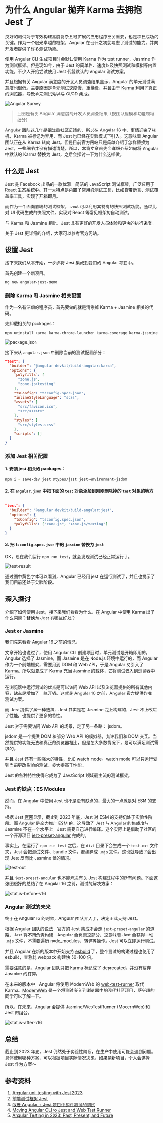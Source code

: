 # 为什么 Angular 抛弃 Karma 去拥抱 Jest 了

良好的测试对于有效构建高度复杂且可扩展的应用程序至关重要，也是项目成功的关键。作为一个眼光卓越的框架，Angular 在设计之初就考虑了测试的能力，并向开发者提供了许多测试功能。

使用 Angular CLI 生成项目时会默认使用 Karma 作为 test runner，Jasmine 作为测试框架。但是现如今，由于 Jest 的简单性、速度以及快照测试和模拟等内置功能，不少人开始尝试使用 Jest 代替默认的 Angular 测试方案。

并且根据有关 Angular 满意度的开发人员调查结果显示，Angular 的单元测试满意度也很低。主要原因是单元测试速度慢、重量级，并且由于 Karma 利用了真正的浏览器，导致单元测试难以与 CI/CD 集成。

![Angular Survey](../images/angular-jest/angular-survey.jpg)

> 上图是有关 Angular 满意度的开发人员调查结果（按团队规模和功能领域细分）

Angular 团队这几年是很注重社区反馈的，所以在 Angular 16 中，事情迎来了转机，Karma 被标记为弃用，而 Jest 也已经在实验模式下引入。这意味着 Angular 团队正在从 Karma 转向 Jest。但是目前官方网站只是简单介绍了怎样替换为 Jest，一些细节并没有描述清楚。所以，本篇文章首先会详细介绍如何将 Angular 中默认的 Karma 替换为 Jest，之后会探讨一下为什么这样做。

## 什么是 Jest

Jest 是 Facebook 出品的一款优雅、简洁的 JavaScript 测试框架，广泛应用于 React 生态系统中。其一大特点是内置了常用的测试工具，比如自带断言、测试覆盖率工具，实现了开箱即用。

而作为一个面向前端的测试框架， Jest 可以利用其特有的快照测试功能，通过比对 UI 代码生成的快照文件，实现对 React 等常见框架的自动测试。

与 Karma 和 Jasmine 相比，Jest 具有更好的开发人员体验和更快的执行速度。

关于 Jest 更详细的介绍，大家可以参考官方网站。

## 设置 Jest

接下来我们从零开始，一步步将 Jest 集成到我们的 Angular 项目中。

首先创建一个新项目。

```bash
ng new angular-jest-demo
```

### 删除 Karma 和 Jasmine 相关配置

作为一名有洁癖的程序员，首先要做的就是清除掉 Karma + Jasmine 相关的代码。

先卸载相关的 packages：

```bash
npm uninstall karma karma-chrome-launcher karma-coverage karma-jasmine karma-jasmine-html-reporter @types/jasmine jasmine-core
```

![package.json](../images/angular-jest/angular-jest-1.png)

接下来从 `angular.json` 中删除当前的测试配置部分：

```json
"test": {
  "builder": "@angular-devkit/build-angular:karma",
  "options": {
    "polyfills": [
      "zone.js",
      "zone.js/testing"
    ],
    "tsConfig": "tsconfig.spec.json",
    "inlineStyleLanguage": "scss",
    "assets": [
      "src/favicon.ico",
      "src/assets"
    ],
    "styles": [
      "src/styles.scss"
    ],
    "scripts": []
  }
}
```

### 添加 Jest 相关配置

#### 1. 安装 jest 相关的 packages：

```bash
npm i - save-dev jest @types/jest jest-environment-jsdom
```

#### 2. 在 `angular.json` 中把下面的 `test` 对象添加到刚刚删除掉的 `test` 对象的地方

```json

"test": {
  "builder": "@angular-devkit/build-angular:jest",
  "options": {
    "tsConfig": "tsconfig.spec.json",
    "polyfills": ["zone.js", "zone.js/testing"]
  }
}
```

#### 3. 把 `tsconfig.spec.json` 中的 `jasmine` 替换为 `jest`

OK，现在我们运行 `npm run test`，就会发现测试已经正常运行了。

![test-result](../images/angular-jest/test-result.png)

通过图中黄色字体可以看到，Angular 已经用 jest 在运行测试了，并且也提示了我们目前还处于实验阶段。

## 深入探讨

介绍了如何使用 Jest，接下来我们看看为什么。在 Angular 中使用 Karma 出了什么问题？替换为 Jest 有哪些好处？

### Jest or Jasmine

我们先来看看 Angular 16 之前的情况。

文章开始也说过了，使用 Angular CLI 创建项目时，单元测试是开箱即用的，Angular 选择了 Jasmine。而 Jasmine 是在 Node.js 环境中运行的，而 Angular 作为一个前端框架，需要用到 DOM 和 Web API，于是 Angular 又引入了 Karma。所以就变成了 Karma 充当 Jasmine 的载体，它将测试嵌入到浏览器中运行。

在浏览器中运行测试的优点是可以访问 Web API 以及浏览器提供的所有其他内容，缺点是增加了一些开销。这就是 Angular 16 之前，Angular 官方提供的唯一测试方案。

而 Jest 提供了另一种选择，Jest 其实是在 Jasmine 之上构建的。Jest 不止改进了性能，也提供了更多的特性。

Jest 对于需要访问 Web API 的场景，走了另一条路： jsdom。

jsdom 是一个提供 DOM 和部分 Web API 的模拟器，允许我们和 DOM 交互。当然提供的功能无法和真正的浏览器相比，但是在大多数情况下，是可以满足测试需求的。

并且 Jest 还有一些强大的特性，比如 watch mode。watch mode 可以只运行受到当前更改影响的测试，极大提高了性能。

Jest 的各种特性使得它成为了 JavaScript 领域最主流的测试框架。

### Jest 的缺点：ES Modules

然而，在 Angular 中使用 Jest 也不是没有缺点的，最大的一点就是对 ESM 的支持。

根据 Jest [官网](https://jestjs.io/docs/ecmascript-modules)显示，截止到 2023 年底，Jest 对 ESM 的支持仍处于实验性阶段。而 Angular 是全力推广 ESM 的。这导致了 Jest 与 Angular 的集成度与 Jasmine 不在一个水平上，Jest 需要自己进行编译。这个实际上是借助了社区的一个开源项目 [jest-preset-angular](https://github.com/thymikee/jest-preset-angular) 完成的。

事实上，在运行了 `npm run test` 之后，在 `dist` 目录下会生成一个 `test-out` 文件夹，Jest 会把测试文件、bundle 文件，都编译成 `.mjs` 文件。这也就导致了会出现 Jest 反而比 Jasmine 慢的情况。

![test-out](../images/angular-jest/test-out.png)

并且 `jest-preset-angular` 也不能解决有关 Jest 构建过程中的所有问题。下面这张图很好的总结了在 Angular 16 之前，测试的解决方案：

![status-before-v16](../images/angular-jest/status-before-16.png)

### Angular 测试的未来

终于在 Angular 16 的时候，Angular 团队介入了，决定正式支持 Jest。

根据 Angular 团队的说法，官方的 Jest 集成不会走 `jest-preset-angular` 的道路。Jest 将不再负责构建，Angular 会负责这部分。这意味着 Jest 会获得一堆 `.mjs` 文件，不需要遍历 node_modules、转译等操作。Jest 可以立即运行测试。

并且 Angular 在新的版本中开始支持 [esbuild](https://esbuild.github.io/) 了，整个测试的构建过程也使用了 esbuild，宣称比 webpack 构建快 50-100 倍。

需要注意的是，Angular 团队只把 Karma 标记成了 deprecated，并没有放弃 Jasmine 的打算。

在未来的版本中，Angular 将使用 ModernWeb 的 [web-test-runner](https://modern-web.dev/docs/test-runner/overview/) 取代 Karma。[ModernWeb](https://modern-web.dev/) 是一个将测试嵌入到浏览器中的现代社区项目，感兴趣的同学可以了解一下。

所以，在未来，Angular 会提供 Jasmine/WebTestRunner (ModernWeb) 和 Jest 的组合。

![status-after-v16](../images/angular-jest/status-after-16.png)

## 总结

截止到 2023 年底，Jest 仍然处于实验性阶段，在生产中使用可能会遇到问题。具体使用哪种方案，可以根据项目实际情况决定。如果是新项目，个人会选择 Jest 作为方案～

## 参考资料

1. [Angular unit testing with Jest 2023](https://medium.com/@megha.d.parmar2018/angular-unit-testing-with-jest-2023-2676faa2e564)
2. [前端测试框架 Jest](https://zhuanlan.zhihu.com/p/28247899)
3. [改进 Angular + Jest 项目中组件测试的调试](https://zhuanlan.zhihu.com/p/96483659)
4. [Moving Angular CLI to Jest and Web Test Runner](https://blog.angular.io/moving-angular-cli-to-jest-and-web-test-runner-ef85ef69ceca)
5. [Angular Testing in 2023: Past, Present, and Future](https://www.youtube.com/watch?v=4z5IhNdonv8&t=4s)

